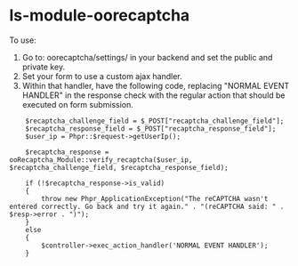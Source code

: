 ls-module-oorecaptcha
=====================

To use:

1. Go to: oorecaptcha/settings/ in your backend and set the public and private key.
2. Set your form to use a custom ajax handler.
3. Within that handler, have the following code, replacing "NORMAL EVENT HANDLER" in the response check with the regular action that should be executed on form submission.
```
    $recaptcha_challenge_field = $_POST["recaptcha_challenge_field"];
    $recaptcha_response_field = $_POST["recaptcha_response_field"];
    $user_ip = Phpr::$request->getUserIp();

    $recaptcha_response = ooRecaptcha_Module::verify_recaptcha($user_ip, $recaptcha_challenge_field, $recaptcha_response_field);

    if (!$recaptcha_response->is_valid)
    {
        throw new Phpr_ApplicationException("The reCAPTCHA wasn't entered correctly. Go back and try it again." . "(reCAPTCHA said: " . $resp->error . ")");
    }
    else
    {
        $controller->exec_action_handler('NORMAL EVENT HANDLER');
    }
```
